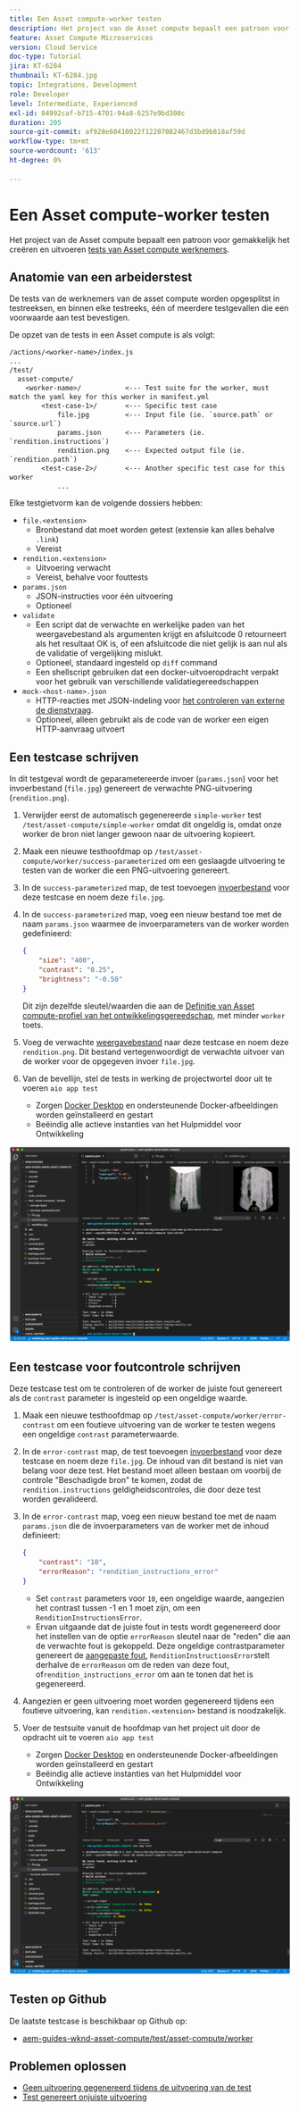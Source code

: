 ```yaml
---
title: Een Asset compute-worker testen
description: Het project van de Asset compute bepaalt een patroon voor gemakkelijk het creëren van en het uitvoeren van tests van de arbeiders van de Asset compute.
feature: Asset Compute Microservices
version: Cloud Service
doc-type: Tutorial
jira: KT-6284
thumbnail: KT-6284.jpg
topic: Integrations, Development
role: Developer
level: Intermediate, Experienced
exl-id: 04992caf-b715-4701-94a8-6257e9bd300c
duration: 205
source-git-commit: af928e60410022f12207082467d3bd9b818af59d
workflow-type: tm+mt
source-wordcount: '613'
ht-degree: 0%

---
```


# Een Asset compute-worker testen

Het project van de Asset compute bepaalt een patroon voor gemakkelijk het creëren en uitvoeren [tests van Asset compute werknemers](https://experienceleague.adobe.com/docs/asset-compute/using/extend/test-custom-application.html).

## Anatomie van een arbeiderstest

De tests van de werknemers van de asset compute worden opgesplitst in testreeksen, en binnen elke testreeks, één of meerdere testgevallen die een voorwaarde aan test bevestigen.

De opzet van de tests in een Asset compute is als volgt:

```
/actions/<worker-name>/index.js
...
/test/
  asset-compute/
    <worker-name>/           <--- Test suite for the worker, must match the yaml key for this worker in manifest.yml
        <test-case-1>/       <--- Specific test case 
            file.jpg         <--- Input file (ie. `source.path` or `source.url`)
            params.json      <--- Parameters (ie. `rendition.instructions`)
            rendition.png    <--- Expected output file (ie. `rendition.path`)
        <test-case-2>/       <--- Another specific test case for this worker
            ...
```

Elke testgietvorm kan de volgende dossiers hebben:

+ `file.<extension>`
   + Bronbestand dat moet worden getest (extensie kan alles behalve `.link`)
   + Vereist
+ `rendition.<extension>`
   + Uitvoering verwacht
   + Vereist, behalve voor fouttests
+ `params.json`
   + JSON-instructies voor één uitvoering
   + Optioneel
+ `validate`
   + Een script dat de verwachte en werkelijke paden van het weergavebestand als argumenten krijgt en afsluitcode 0 retourneert als het resultaat OK is, of een afsluitcode die niet gelijk is aan nul als de validatie of vergelijking mislukt.
   + Optioneel, standaard ingesteld op `diff` command
   + Een shellscript gebruiken dat een docker-uitvoeropdracht verpakt voor het gebruik van verschillende validatiegereedschappen
+ `mock-<host-name>.json`
   + HTTP-reacties met JSON-indeling voor [het controleren van externe de dienstvraag](https://www.mock-server.com/mock_server/creating_expectations.html).
   + Optioneel, alleen gebruikt als de code van de worker een eigen HTTP-aanvraag uitvoert

## Een testcase schrijven

In dit testgeval wordt de geparametereerde invoer (`params.json`) voor het invoerbestand (`file.jpg`) genereert de verwachte PNG-uitvoering (`rendition.png`).

1. Verwijder eerst de automatisch gegenereerde `simple-worker` test `/test/asset-compute/simple-worker` omdat dit ongeldig is, omdat onze worker de bron niet langer gewoon naar de uitvoering kopieert.
1. Maak een nieuwe testhoofdmap op `/test/asset-compute/worker/success-parameterized` om een geslaagde uitvoering te testen van de worker die een PNG-uitvoering genereert.
1. In de `success-parameterized` map, de test toevoegen [invoerbestand](./assets/test/success-parameterized/file.jpg) voor deze testcase en noem deze `file.jpg`.
1. In de `success-parameterized` map, voeg een nieuw bestand toe met de naam `params.json` waarmee de invoerparameters van de worker worden gedefinieerd:

   ```json
   { 
       "size": "400",
       "contrast": "0.25",
       "brightness": "-0.50"
   }
   ```

   Dit zijn dezelfde sleutel/waarden die aan de [Definitie van Asset compute-profiel van het ontwikkelingsgereedschap](../develop/development-tool.md), met minder `worker` toets.

1. Voeg de verwachte [weergavebestand](./assets/test/success-parameterized/rendition.png) naar deze testcase en noem deze `rendition.png`. Dit bestand vertegenwoordigt de verwachte uitvoer van de worker voor de opgegeven invoer `file.jpg`.
1. Van de bevellijn, stel de tests in werking de projectwortel door uit te voeren `aio app test`
   + Zorgen [Docker Desktop](../set-up/development-environment.md#docker) en ondersteunende Docker-afbeeldingen worden geïnstalleerd en gestart
   + Beëindig alle actieve instanties van het Hulpmiddel voor Ontwikkeling

![Testen - Voltooid ](./assets/test/success-parameterized/result.png)

## Een testcase voor foutcontrole schrijven

Deze testcase test om te controleren of de worker de juiste fout genereert als de `contrast` parameter is ingesteld op een ongeldige waarde.

1. Maak een nieuwe testhoofdmap op `/test/asset-compute/worker/error-contrast` om een foutieve uitvoering van de worker te testen wegens een ongeldige `contrast` parameterwaarde.
1. In de `error-contrast` map, de test toevoegen [invoerbestand](./assets/test/error-contrast/file.jpg) voor deze testcase en noem deze `file.jpg`. De inhoud van dit bestand is niet van belang voor deze test. Het bestand moet alleen bestaan om voorbij de controle &quot;Beschadigde bron&quot; te komen, zodat de `rendition.instructions` geldigheidscontroles, die door deze test worden gevalideerd.
1. In de `error-contrast` map, voeg een nieuw bestand toe met de naam `params.json` die de invoerparameters van de worker met de inhoud definieert:

   ```json
   {
       "contrast": "10",
       "errorReason": "rendition_instructions_error"
   }
   ```

   + Set `contrast` parameters voor `10`, een ongeldige waarde, aangezien het contrast tussen -1 en 1 moet zijn, om een `RenditionInstructionsError`.
   + Ervan uitgaande dat de juiste fout in tests wordt gegenereerd door het instellen van de optie `errorReason` sleutel naar de &quot;reden&quot; die aan de verwachte fout is gekoppeld. Deze ongeldige contrastparameter genereert de [aangepaste fout](../develop/worker.md#errors), `RenditionInstructionsError`stelt derhalve de `errorReason` om de reden van deze fout, of`rendition_instructions_error` om aan te tonen dat het is gegenereerd.

1. Aangezien er geen uitvoering moet worden gegenereerd tijdens een foutieve uitvoering, kan `rendition.<extension>` bestand is noodzakelijk.
1. Voer de testsuite vanuit de hoofdmap van het project uit door de opdracht uit te voeren `aio app test`
   + Zorgen [Docker Desktop](../set-up/development-environment.md#docker) en ondersteunende Docker-afbeeldingen worden geïnstalleerd en gestart
   + Beëindig alle actieve instanties van het Hulpmiddel voor Ontwikkeling

![Testen - Foutcontrast](./assets/test/error-contrast/result.png)

## Testen op Github

De laatste testcase is beschikbaar op Github op:

+ [aem-guides-wknd-asset-compute/test/asset-compute/worker](https://github.com/adobe/aem-guides-wknd-asset-compute/tree/master/test/asset-compute/worker)

## Problemen oplossen

+ [Geen uitvoering gegenereerd tijdens de uitvoering van de test](../troubleshooting.md#test-no-rendition-generated)
+ [Test genereert onjuiste uitvoering](../troubleshooting.md#tests-generates-incorrect-rendition)
